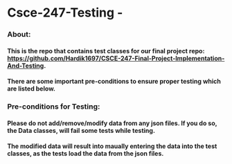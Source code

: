 # Csce-247-Testing -
### About:
#### This is the repo that contains test classes for our final project repo: https://github.com/Hardik1697/CSCE-247-Final-Project-Implementation-And-Testing.
#### There are some important pre-conditions to ensure proper testing which are listed below.

### Pre-conditions for Testing:
#### Please do not add/remove/modify data from any json files. If you do so, the Data classes, will fail some tests while testing.
#### The modified data will result into maually entering the data into the test classes, as the tests load the data from the json files.
